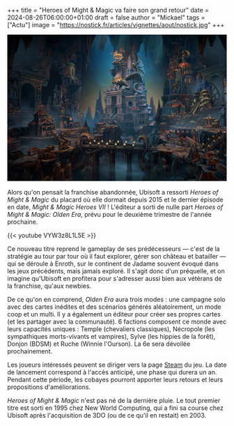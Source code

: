 +++
title = "Heroes of Might & Magic va faire son grand retour"
date = 2024-08-26T06:00:00+01:00
draft = false
author = "Mickael"
tags = ["Actu"]
image = "https://nostick.fr/articles/vignettes/aout/nostick.jpg"
+++

![Heroes of Might & Magic: Olden Era](Heroes-of-Might-Magic-Olden-Era.jpg "")


Alors qu'on pensait la franchise abandonnée, Ubisoft a ressorti *Heroes of Might & Magic* du placard où elle dormait depuis 2015 et le dernier épisode en date, *Might & Magic Heroes VII* ! L'éditeur a sorti de nulle part *Heroes of Might & Magic: Olden Era*, prévu pour le deuxième trimestre de l'année prochaine.

{{< youtube VYW3z8L1L5E >}} 

Ce nouveau titre reprend le gameplay de ses prédécesseurs — c'est de la stratégie au tour par tour où il faut explorer, gérer son château et batailler — qui se déroule à Enroth, sur le continent de Jadame souvent évoqué dans les jeux précédents, mais jamais exploré. Il s'agit donc d'un préquelle, et on imagine qu'Ubisoft en profitera pour s'adresser aussi bien aux vétérans de la franchise, qu'aux newbies. 

De ce qu'on en comprend, *Olden Era* aura trois modes : une campagne solo avec des cartes inédites et des scénarios générés aléatoirement, un mode coop et un multi. Il y a également un éditeur pour créer ses propres cartes (et les partager avec la communauté). 6 factions composent ce monde avec leurs capacités uniques : Temple (chevaliers classiques), Nécropole (les sympathiques morts-vivants et vampires), Sylve (les hippies de la forêt), Donjon (BDSM) et Ruche (Winnie l'Ourson). La 6e sera dévoilée prochainement.

Les joueurs intéressés peuvent se diriger vers la page [Steam](https://store.steampowered.com/app/3105440/Heroes_of_Might__Magic_Olden_Era/) du jeu. La date de lancement correspond à l'accès anticipé, une phase qui durera un an. Pendant cette période, les cobayes pourront apporter leurs retours et leurs propositions d'améliorations.

*Heroes of Might & Magic* n'est pas né de la dernière pluie. Le tout premier titre est sorti en 1995 chez New World Computing, qui a fini sa course chez Ubisoft après l'acquisition de 3DO (ou de ce qu'il en restait) en 2003.